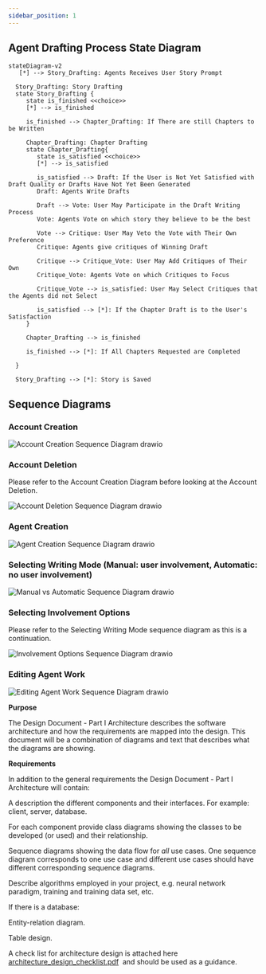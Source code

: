 ```yaml
---
sidebar_position: 1
---
```

## Agent Drafting Process State Diagram
 ```mermaid
stateDiagram-v2
    [*] --> Story_Drafting: Agents Receives User Story Prompt

   Story_Drafting: Story Drafting
   state Story_Drafting {
      state is_finished <<choice>>
      [*] --> is_finished

      is_finished --> Chapter_Drafting: If There are still Chapters to be Written

      Chapter_Drafting: Chapter Drafting
      state Chapter_Drafting{
         state is_satisfied <<choice>>
         [*] --> is_satisfied
         
         is_satisfied --> Draft: If the User is Not Yet Satisfied with Draft Quality or Drafts Have Not Yet Been Generated
         Draft: Agents Write Drafts

         Draft --> Vote: User May Participate in the Draft Writing Process
         Vote: Agents Vote on which story they believe to be the best

         Vote --> Critique: User May Veto the Vote with Their Own Preference
         Critique: Agents give critiques of Winning Draft

         Critique --> Critique_Vote: User May Add Critiques of Their Own
         Critique_Vote: Agents Vote on which Critiques to Focus

         Critique_Vote --> is_satisfied: User May Select Critiques that the Agents did not Select

         is_satisfied --> [*]: If the Chapter Draft is to the User's Satisfaction
      }

      Chapter_Drafting --> is_finished

      is_finished --> [*]: If All Chapters Requested are Completed
         
   }

   Story_Drafting --> [*]: Story is Saved

```
## Sequence Diagrams

### Account Creation
![Account Creation Sequence Diagram drawio](https://github.com/user-attachments/assets/a3726231-ee86-45f3-a440-ff35f56d238e)

### Account Deletion
Please refer to the Account Creation Diagram before looking at the Account Deletion.

![Account Deletion Sequence Diagram drawio](https://github.com/user-attachments/assets/7baae06e-798d-4996-b338-453ffe22a7e1)

### Agent Creation
![Agent Creation Sequence Diagram drawio](https://github.com/user-attachments/assets/8089b7f3-8ea1-4931-b2a4-8f71baebd486)

### Selecting Writing Mode (Manual: user involvement, Automatic: no user involvement)
![Manual vs Automatic Sequence Diagram drawio](https://github.com/user-attachments/assets/43c4f354-2a91-4150-ba62-5b6dbf15bc64)

### Selecting Involvement Options
Please refer to the Selecting Writing Mode sequence diagram as this is a continuation.

![Involvement Options Sequence Diagram drawio](https://github.com/user-attachments/assets/bf2543e1-3738-4a96-b3f6-413b2aa71735)

### Editing Agent Work
![Editing Agent Work Sequence Diagram drawio](https://github.com/user-attachments/assets/905326e6-947b-49ac-8291-d5352aa3f13b)


**Purpose**

The Design Document - Part I Architecture describes the software architecture and how the requirements are mapped into the design. This document will be a combination of diagrams and text that describes what the diagrams are showing.

**Requirements**

In addition to the general requirements the Design Document - Part I Architecture will contain:

A description the different components and their interfaces. For example: client, server, database.

For each component provide class diagrams showing the classes to be developed (or used) and their relationship.

Sequence diagrams showing the data flow for _all_ use cases. One sequence diagram corresponds to one use case and different use cases should have different corresponding sequence diagrams.

Describe algorithms employed in your project, e.g. neural network paradigm, training and training data set, etc.

If there is a database:

Entity-relation diagram.

Table design.

A check list for architecture design is attached here [architecture\_design\_checklist.pdf](https://templeu.instructure.com/courses/106563/files/16928870/download?wrap=1 "architecture_design_checklist.pdf")  and should be used as a guidance.
